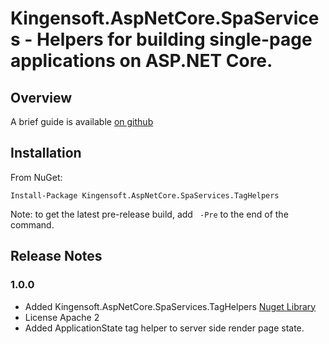 # Kingensoft.AspNetCore.SpaServices - Helpers for building single-page applications on ASP.NET Core.

## Overview

A brief guide is available [on github](https://github.com/DustinKingen/SpaServices/blob/master/Readme.md)

## Installation

From NuGet:

    Install-Package Kingensoft.AspNetCore.SpaServices.TagHelpers

Note: to get the latest pre-release build, add ` -Pre` to the end of the command.

## Release Notes

### 1.0.0

- Added Kingensoft.AspNetCore.SpaServices.TagHelpers [Nuget Library](https://www.nuget.org/packages/Kingensoft.AspNetCore.SpaServices.TagHelpers)
- License Apache 2
- Added ApplicationState tag helper to server side render page state.
